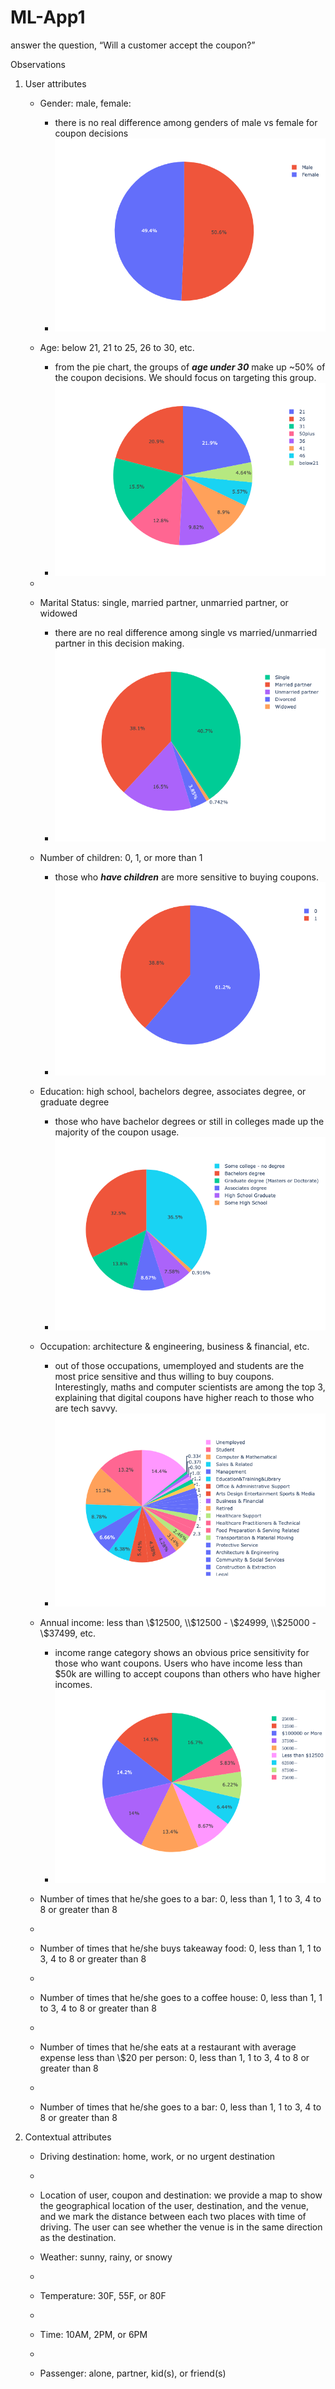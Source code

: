 # ML-App1
answer the question, “Will a customer accept the coupon?”

Observations
1. User attributes
    -  Gender: male, female: 
       -  there is no real difference among genders of male vs female for coupon decisions
       -  !["gender"](assignment_5_1_starter/images/gender.png)

    -  Age: below 21, 21 to 25, 26 to 30, etc.
       -  from the pie chart, the groups of _**age under 30**_ make up ~50% of the coupon decisions. We should focus on targeting this group.
       -  !["age"](.\assignment_5_1_starter\images\age.png)  
    -  
    -  Marital Status: single, married partner, unmarried partner, or widowed
        - there are no real difference among single vs married/unmarried partner in this decision making.
        -  !["Marital Status"](.\assignment_5_1_starter\images\maritalStatus.png)  
    -  Number of children: 0, 1, or more than 1
        - those who _**have children**_ are more sensitive to buying coupons.
        -  !["children"](.\assignment_5_1_starter\images\has_children.png)  
    -  Education: high school, bachelors degree, associates degree, or graduate degree
        - those who have bachelor degrees or still in colleges made up the majority of the coupon usage.
        -  !["education"](.\assignment_5_1_starter\images\education.png)  
    -  Occupation: architecture & engineering, business & financial, etc.
        - out of those occupations, umemployed and students are the most price sensitive and thus willing to buy coupons. Interestingly, maths and computer scientists are among the top 3, explaining that digital coupons have higher reach to those who are tech savvy.
        -  !["occupation"](.\assignment_5_1_starter\images\occupation.png)  
    -  Annual income: less than \\$12500, \\$12500 - \\$24999, \\$25000 - \\$37499, etc.
       -  income range category shows an obvious price sensitivity for those who want coupons. Users who have income less than $50k are willing to accept coupons than others who have higher incomes.
        -  !["income"](.\assignment_5_1_starter\images\income.png)  
    -  Number of times that he/she goes to a bar: 0, less than 1, 1 to 3, 4 to 8 or greater than 8
    -  
    -  Number of times that he/she buys takeaway food: 0, less than 1, 1 to 3, 4 to 8 or greater than 8
    -  
    -  Number of times that he/she goes to a coffee house: 0, less than 1, 1 to 3, 4 to 8 or greater than 8
    -  
    -  Number of times that he/she eats at a restaurant with average expense less than \\$20 per person: 0, less than 1, 1 to 3, 4 to 8 or greater than 8
    -  
    -  Number of times that he/she goes to a bar: 0, less than 1, 1 to 3, 4 to 8 or greater than 8
    

2. Contextual attributes
    - Driving destination: home, work, or no urgent destination
    - 
    - Location of user, coupon and destination: we provide a map to show the geographical
    location of the user, destination, and the venue, and we mark the distance between each
    two places with time of driving. The user can see whether the venue is in the same
    direction as the destination.
    
    - Weather: sunny, rainy, or snowy
    - 
    - Temperature: 30F, 55F, or 80F
    - 
    - Time: 10AM, 2PM, or 6PM
    - 
    - Passenger: alone, partner, kid(s), or friend(s)


[def]: gender
